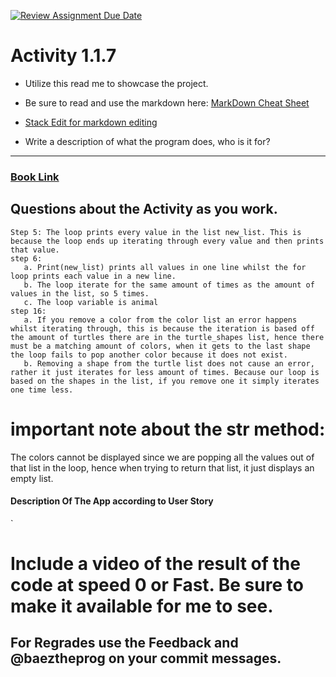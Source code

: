 [![Review Assignment Due Date](https://classroom.github.com/assets/deadline-readme-button-22041afd0340ce965d47ae6ef1cefeee28c7c493a6346c4f15d667ab976d596c.svg)](https://classroom.github.com/a/K3waziIG)
# Activity 1.1.7

* Utilize this read me to showcase the project.
* Be sure to read and use the markdown here:
[MarkDown Cheat Sheet](https://github.com/adam-p/markdown-here/wiki/Markdown-Cheatsheet)
* [Stack Edit for markdown editing](https://stackedit.io)

* Write a description of what the program does, who is it for?
---




### [Book Link](https://pltw.read.inkling.com/a/b/5310c007377c46e28d745961310f0c2e/p/88fb6ad306ee44d0b055d9008ace8e80)


## Questions about the Activity as you work. 
```
Step 5: The loop prints every value in the list new_list. This is because the loop ends up iterating through every value and then prints that value.
step 6:
   a. Print(new_list) prints all values in one line whilst the for loop prints each value in a new line.
   b. The loop iterate for the same amount of times as the amount of values in the list, so 5 times.
   c. The loop variable is animal
step 16:
   a. If you remove a color from the color list an error happens whilst iterating through, this is because the iteration is based off the amount of turtles there are in the turtle_shapes list, hence there must be a matching amount of colors, when it gets to the last shape the loop fails to pop another color because it does not exist.
   b. Removing a shape from the turtle list does not cause an error, rather it just iterates for less amount of times. Because our loop is based on the shapes in the list, if you remove one it simply iterates one time less.
```
# important note about the __str__ method:
The colors cannot be displayed since we are popping all the values out of that list in the loop, hence when trying to return that list, it just displays an empty list. 
#### Description Of The App according to User Story

`
# Include a video of the result of the code at speed 0 or Fast. Be sure to make it available for me to see.
## For Regrades use the Feedback and @baeztheprog on your commit messages.
